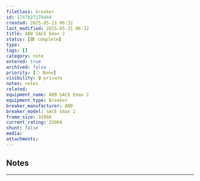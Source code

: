 ```yaml
---
fileClass: breaker
id: 1747827178444
created: 2025-05-21 06:32
last_modified: 2025-05-21 06:32
title: ABB SACE Emax 2
status: [🟩 complete]
type: 
tags: []
category: note
entered: true
archived: false
priority: [⚪ None]
visibility: 🔒 private
notes: notes
related: 
equipment_name: ABB SACE Emax 2
equipment_type: Breaker
breaker_manufacturer: ABB
breaker_model: SACE Emax 2
frame_size: 3200A
current_rating: 3200A
shunt: false
media: 
attachments: 
---
```


## Notes
---


